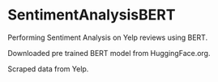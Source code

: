 # SentimentAnalysisBERT

Performing Sentiment Analysis on Yelp reviews using BERT.

Downloaded pre trained BERT model from HuggingFace.org.

Scraped data from Yelp.
